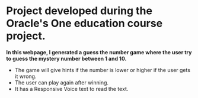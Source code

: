 # Project developed during the Oracle's One education course project.

**In this webpage, I generated a guess the number game where the user try to guess the mystery number between 1 and 10.** 

- The game will give hints if the number is lower or higher if the user gets it wrong.
- The user can play again after winning.
- It has a Responsive Voice text to read the text.
  
